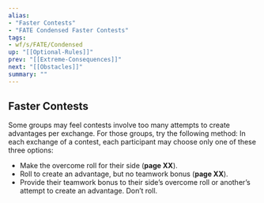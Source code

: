 ```yaml
---
alias:
- "Faster Contests"
- "FATE Condensed Faster Contests"
tags:
- wf/s/FATE/Condensed
up: "[[Optional-Rules]]"
prev: "[[Extreme-Consequences]]"
next: "[[Obstacles]]"
summary: ""
---
```

## Faster Contests

Some groups may feel contests involve too many attempts to create advantages per exchange. For those groups, try the following method: In each exchange of a contest, each participant may choose only one of these three options:

- Make the overcome roll for their side (**page XX**).
- Roll to create an advantage, but no teamwork bonus (**page XX**).
- Provide their teamwork bonus to their side’s overcome roll or another’s attempt to create an advantage. Don’t roll.